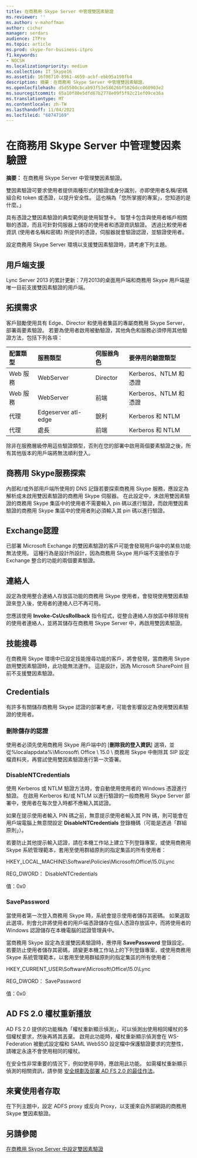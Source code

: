 ```yaml
---
title: 在商務用 Skype Server 中管理雙因素驗證
ms.reviewer: ''
ms.author: v-mahoffman
author: cichur
manager: serdars
audience: ITPro
ms.topic: article
ms.prod: skype-for-business-itpro
f1.keywords:
- NOCSH
ms.localizationpriority: medium
ms.collection: IT_Skype16
ms.assetid: 16f08710-8961-4659-acbf-ebb95a198fb4
description: 摘要：在商務用 Skype Server 中管理雙因素驗證。
ms.openlocfilehash: d5d5500cbcab93f53e58626bf5826dcc060903e2
ms.sourcegitcommit: 65a10f80e5dfd67b2778e09f5f92c21ef09ce36a
ms.translationtype: MT
ms.contentlocale: zh-TW
ms.lasthandoff: 11/04/2021
ms.locfileid: "60747169"
---
```

# <a name="manage-two-factor-authentication-in-skype-for-business-server"></a>在商務用 Skype Server 中管理雙因素驗證
 
**摘要：** 在商務用 Skype Server 中管理雙因素驗證。
  
雙因素驗證可要求使用者提供兩種形式的驗證或身分識別，亦即使用者名稱/密碼組合和 token 或憑證，以提升安全性。 這也稱為「您所掌握的專案」，您知道的是什麼。」 
  
具有憑證之雙因素驗證的典型範例是使用智慧卡。 智慧卡包含與使用者帳戶相關聯的憑證，而且可針對伺服器上儲存的使用者和憑證資訊驗證。 透過比較使用者資訊 (使用者名稱和密碼) 所提供的憑證，伺服器就會驗證認證，並驗證使用者。
  
設定商務用 Skype Server 環境以支援雙因素驗證時，請考慮下列主題。
  
## <a name="client-support"></a>用戶端支援

Lync Server 2013 的累計更新：7月2013的桌面用戶端和商務用 Skype 用戶端是唯一目前支援雙因素驗證的用戶端。
  
## <a name="topology-requirements"></a>拓撲需求

客戶鼓勵使用具有 Edge、Director 和使用者集區的專屬商務用 Skype Server，部署兩要素驗證。 若要為使用者啟用被動驗證，其他角色和服務必須停用其他驗證方法，包括下列各項：
  
|**配置類型**|**服務類型**|**伺服器角色**|**要停用的驗證類型**|
|:-----|:-----|:-----|:-----|
|Web 服務  <br/> |WebServer  <br/> |Director  <br/> |Kerberos、NTLM 和憑證  <br/> |
|Web 服務  <br/> |WebServer  <br/> |前端  <br/> |Kerberos、NTLM 和憑證  <br/> |
|代理  <br/> |Edgeserver atl-edge  <br/> |銳利  <br/> |Kerberos 和 NTLM  <br/> |
|代理  <br/> |處長  <br/> |前端  <br/> |Kerberos 和 NTLM  <br/> |
   
除非在服務層級停用這些驗證類型，否則在您的部署中啟用兩個要素驗證之後，所有其他版本的用戶端將無法順利登入。
  
## <a name="skype-for-business-service-discovery"></a>商務用 Skype服務探索

內部和/或外部用戶端所使用的 DNS 記錄若要探索商務用 Skype 服務，應設定為解析成未啟用雙因素驗證的商務用 Skype 伺服器。 在此設定中，未啟用雙因素驗證的商務用 Skype 集區中的使用者不需要輸入 pin 碼以進行驗證，而啟用雙因素驗證的商務用 Skype 集區中的使用者則必須輸入其 pin 碼以進行驗證。
  
## <a name="exchange-authentication"></a>Exchange認證

已部署 Microsoft Exchange 的雙因素驗證的客戶可能會發現用戶端中的某些功能無法使用。 這種行為是設計所設計，因為商務用 Skype 用戶端不支援依存于 Exchange 整合的功能的兩個要素驗證。
  
## <a name="contacts"></a>連絡人

設定為使用整合連絡人存放區功能的商務用 Skype 使用者，會發現使用雙因素驗證來登入後，使用者的連絡人已不再可用。
  
您應該使用 **Invoke-CsUcsRollback** 指令程式，從整合連絡人存放區中移除現有的使用者連絡人，並將其儲存在商務用 Skype Server 中，再啟用雙因素驗證。
  
## <a name="skill-search"></a>技能搜尋

在商務用 Skype 環境中已設定技能搜尋功能的客戶，將會發現，當商務用 Skype 啟用雙因素驗證時，此功能無法運作。 這是設計，因為 Microsoft SharePoint 目前不支援雙因素驗證。
  
## <a name="credentials"></a>Credentials

有許多有關儲存商務用 Skype 認證的部署考慮，可能會影響設定為使用雙因素驗證的使用者。
  
### <a name="deleting-saved-credentials"></a>刪除儲存的認證

使用者必須先使用商務用 Skype 用戶端中的 [**刪除我的登入資訊**] 選項，並從%localappdata%\Microsoft\ Office \ 15.0 \ 商務用 Skype 中刪除其 SIP 設定檔資料夾，再嘗試使用雙因素驗證進行第一次簽署。
  
### <a name="disablentcredentials"></a>DisableNTCredentials

使用 Kerberos 或 NTLM 驗證方法時，會自動使用使用者的 Windows 憑證進行驗證。 在啟用 Kerberos 和/或 NTLM 以進行驗證的一般商務用 Skype Server 部署中，使用者在每次登入時都不應輸入其認證。
  
如果在提示使用者輸入 PIN 碼之前，無意提示使用者輸入其 PIN 碼，則可能會在用戶端電腦上無意間設定 **DisableNTCredentials** 登錄機碼（可能是透過「群組原則」）。
  
若要防止其他提示輸入認證，請在本機工作站上建立下列登錄專案，或使用商務用 Skype 系統管理範本，套用至使用群組原則的指定集區的所有使用者：
  
HKEY_LOCAL_MACHINE\Software\Policies\Microsoft\Office\15.0\Lync
  
REG_DWORD： DisableNTCredentials

值：0x0
  
### <a name="savepassword"></a>SavePassword

當使用者第一次登入商務用 Skype 時，系統會提示使用者儲存其密碼。 如果選取此選項，則會允許將使用者的用戶端憑證儲存在個人憑證存放區中，而將使用者的 Windows 認證儲存在本機電腦的認證管理員中。
  
當商務用 Skype 設定為支援雙因素驗證時，應停用 **SavePassword** 登錄設定。 若要防止使用者儲存其密碼，請變更本機工作站上的下列登錄專案，或使用商務用 Skype 系統管理範本，以套用至使用群組原則的指定集區的所有使用者：
  
HKEY_CURRENT_USER\Software\Microsoft\Office\15.0\Lync
  
REG_DWORD： SavePassword
  
值：0x0
  
## <a name="ad-fs-20-token-replay"></a>AD FS 2.0 權杖重新播放

AD FS 2.0 提供的功能稱為「權杖重新顯示偵測」，可以偵測出使用相同權杖的多個權杖要求，然後再將其丟棄。 啟用此功能時，權杖重新顯示偵測會在 WS-Federation 被動式設定檔和 SAML WebSSO 設定檔中保護驗證要求的完整性，請確定永遠不會使用相同的權杖。
  
在安全性非常重要的情況下，例如使用亭時，應啟用此功能。 如需權杖重新顯示偵測的相關資訊，請參閱 [安全規劃及部署 AD FS 2.0 的最佳作法](/previous-versions/windows/it-pro/windows-server-2008-R2-and-2008/ff630160(v=ws.10))。
  
## <a name="guest-user-access"></a>來賓使用者存取

在下列主題中，設定 ADFS proxy 或反向 Proxy，以支援來自外部網路的商務用 Skype 雙因素驗證。
  
## <a name="see-also"></a>另請參閱

[在商務用 Skype Server 中設定雙因素驗證](configure-two-factor.md)
